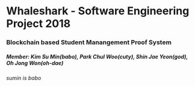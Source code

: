 # Whaleshark - Software Engineering Project 2018
### Blockchain based Student Manangement Proof System
##### Member: Kim Su Min(babo), Park Chul Woo(cuty), Shin Jae Yeon(god), Oh Jong Won(oh-dae)
###### sumin is babo
